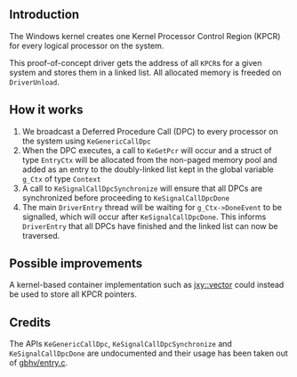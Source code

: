 ## Introduction

The Windows kernel creates one Kernel Processor Control Region (KPCR) for every logical processor on the system.

This proof-of-concept driver gets the address of all `KPCR`s for a given system and stores them in a linked list. All allocated memory is freeded on `DriverUnload`.

## How it works

1. We broadcast a Deferred Procedure Call (DPC) to every processor on the system using `KeGenericCallDpc`
2. When the DPC executes, a call to `KeGetPcr` will occur and a struct of type `EntryCtx` will be allocated from the non-paged memory pool and added as an entry to the doubly-linked list kept in the global variable `g_Ctx` of type `Context`
3. A call to `KeSignalCallDpcSynchronize` will ensure that all DPCs are synchronized before proceeding to `KeSignalCallDpcDone`
4. The main `DriverEntry` thread will be waiting for `g_Ctx->DoneEvent` to be signalled, which will occur after `KeSignalCallDpcDone`. This informs `DriverEntry` that all DPCs have finished and the linked list can now be traversed.

## Possible improvements

A kernel-based container implementation such as [jxy::vector](https://github.com/jxy-s/stlkrn/blob/e8f73f66cb4e03e47ce2cceb59113b03f8de6a3a/include/jxy/vector.hpp) could instead be used to store all KPCR pointers.

## Credits

The APIs `KeGenericCallDpc`, `KeSignalCallDpcSynchronize` and `KeSignalCallDpcDone` are undocumented and their usage has been taken out of [gbhv/entry.c](https://github.com/Gbps/gbhv/blob/master/gbhv/entry.c#L66-L70=).